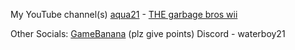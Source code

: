 My YouTube channel(s) [aqua21](https://www.youtube.com/channel/UCpLPIRpXNo70E0XDQPQwxQQ) - [THE garbage bros wii](https://www.youtube.com/channel/UCpvhZmAmofOxyZPwfupK43Q)

Other Socials:
[GameBanana](https://gamebanana.com/members/2826694) (plz give points)
Discord - waterboy21
